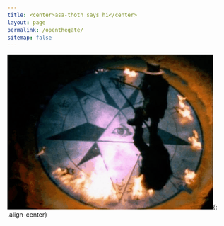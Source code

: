```yaml
---
title: <center>asa-thoth says hi</center>
layout: page
permalink: /openthegate/
sitemap: false
---
```


![center-aligned-image](/images/gate.gif){: .align-center}
